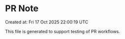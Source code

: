 # PR Note

Created at: Fri 17 Oct 2025 22:00:19 UTC

This file is generated to support testing of PR workflows.
